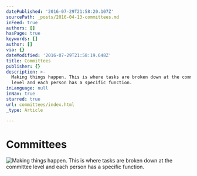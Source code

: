 ```yaml
---
datePublished: '2016-07-29T21:58:20.107Z'
sourcePath: _posts/2016-04-13-committees.md
inFeed: true
authors: []
hasPage: true
keywords: []
author: []
via: {}
dateModified: '2016-07-29T21:58:19.648Z'
title: Committees
publisher: {}
description: >-
  Making things happen. This is where tasks are broken down at the committee
  level and each person has a specific function.
inLanguage: null
inNav: true
starred: true
url: committees/index.html
_type: Article

---
```

# Committees
![Making things happen. This is where tasks are broken down at the committee level and each person has a specific function.](https://the-grid-user-content.s3-us-west-2.amazonaws.com/bd128752-ab4d-4ba1-a0c7-416b7fd32a7f.png)